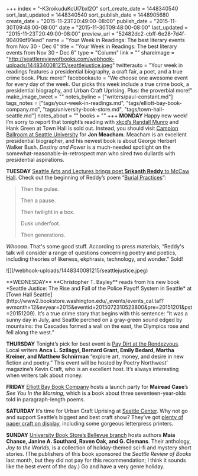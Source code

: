 +++
index = "-K3roikuduKcUI7bxI2O"
sort_create_date = 1448340540
sort_last_updated = 1448340540
sort_publish_date = 1448905680
create_date = "2015-11-23T20:49:00-08:00"
publish_date = "2015-11-30T09:48:00-08:00"
date = "2015-11-30T09:48:00-08:00"
last_updated = "2015-11-23T20:49:00-08:00"
preview_url = "52482dc2-cbff-6e28-7d4f-90409df91ead"
name = "Your Week in Readings: The best literary events from Nov 30 - Dec 6"
title = "Your Week in Readings: The best literary events from Nov 30 - Dec 6"
type = "Column"
link = ""
shareimage = "http://seattlereviewofbooks.com/webhook-uploads/1448340081215/seattlejustice.jpeg"
twitterauto = "Your week in readings features a presidential biography, a craft fair, a poet, and a true crime book. Plus: more!"
facebookauto = "We choose one awesome event for every day of the week. Our picks this week include a true crime book, a presidential biography, and Urban Craft Uprising. Plus: the proverbial more!"
make_image_tweet = ""
notes_byline = ["writers/paul-constant.md"]
tags_notes = ["tags/your-week-in-readings.md", "tags/elliott-bay-book-company.md", "tags/university-book-store.md", "tags/town-hall-seattle.md"]
notes_about = ""
books = ""
+++
**MONDAY** Happy new week! I’m sorry to report that tonight’s reading with [xkcd’s Randall Munro](http://xkcd.com/thing-explainer/) and Hank Green at Town Hall is sold out.  Instead, you should visit [Campion Ballroom at Seattle University](https://townhallseattle.org/event/jon-meacham/) for **Jon Meacham**. Meacham is an excellent presidential biographer, and his newest book is about George Herbert Walker Bush. *Destiny and Power* is a much-needed spotlight on the somewhat-reasonable-in-retrospect man who sired two dullards with presidential aspirations.

**TUESDAY** [Seattle Arts and Lectures brings poet **Srikanth Reddy** to McCaw Hall](https://www.facebook.com/events/1599585120307364/). Check out the beginning of Reddy’s poem “[Burial Practices](http://www.poetryfoundation.org/poem/239674)”:

<blockquote><p>Then the pulse.</p>
<p>Then a pause.</p>
<p>Then twilight in a box.</p>
<p>Dusk underfoot.</p>
<p>Then generations.</p></blockquote>

*Whoooa*. That's some good stuff. According to press materials, “Reddy's talk will consider a range of questions concerning poetry and poetics, including theories of likeness, ekphrasis, technology, and wonder.” Sold!

<p class="image-left">![](/webhook-uploads/1448340081215/seattlejustice.jpeg)</p>**WEDNESDAY** **Christopher T. Bayley** reads from his new book *Seattle Justice: The Rise and Fall of the Police Payoff System in Seattle* at [Town Hall Seattle](http://www2.bookstore.washington.edu/_events/events_cal.taf?evmonth=12&evyear=2015&eventid=2015072310523800&pre=20151201&pst=20151209). It’s a true crime story that begins with this sentence: “It was a sunny day in July, and Seattle perched on a gray-green sound edged by mountains: the Cascades formed a wall on the east, the Olympics rose and fell along the west.”

**THURSDAY** Tonight’s pick for best event is [Pay Dirt at the Rendezvous](https://www.facebook.com/events/893639400671100/). Local writers **Anca L. Szilágyi, Bernard Grant, Emily Bedard, Martha Kreiner, and Matthew Schnirman** “explore art, money, and desire in new fiction and poetry.” This event will be hosted by Poetry Northwest’ magazine’s Kevin Craft, who is an excellent host. It’s always interesting when writers talk about money.

**FRIDAY** [Elliott Bay Book Company](https://www.facebook.com/events/1128762327141885/) hosts a launch party for **Mairead Case**’s *See You In the Morning*, which is a book about three seventeen-year-olds told in paragraph-length poems. 

**SATURDAY** It’s time for Urban Craft Uprising at [Seattle Center](http://www.urbancraftuprising.com/). Why not go and support Seattle’s biggest and best craft show? They’ve got [plenty of paper craft on display](http://www.urbancraftuprising.com/winter-2015/#paper-goods), including some gorgeous letterpress printers.

**SUNDAY** [University Book Store’s Bellevue branch](http://www2.bookstore.washington.edu/_events/events_cal.taf?evmonth=12&evyear=2015&eventid=2015082516141200&pre=20151201&pst=20151209) hosts authors **Maia Chance, Janine A. Southard, Raven Oak, and G. Clemans**. Their anthology,  *Joy to the Worlds*, is a collection of holiday-themed sci-fi and mystery short stories. (The publishers of this book sponsored the *Seattle Review of Books* last month, but they did not pay for this recommendation; I think it sounds like the best event of the day.) Go and have a very genre holiday.